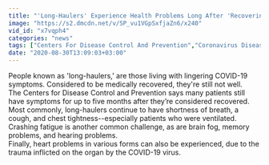 ```yaml
---
title: "'Long-Haulers' Experience Health Problems Long After 'Recovering' From COVID-19"
image: "https://s2.dmcdn.net/v/SP_vu1VGpSxfjaZn6/x240"
vid_id: "x7vqph4"
categories: "news"
tags: ["Centers For Disease Control And Prevention","Coronavirus Disease","Zoonoses"]
date: "2020-08-30T13:09:03+03:00"
---
```

People known as 'long-haulers,' are those living with lingering COVID-19 symptoms. Considered to be medically recovered, they're still not well.  <br>The Centers for Disease Control and Prevention says many patients still have symptoms for up to five months after they’re considered recovered.  <br>Most commonly, long-haulers continue to have shortness of breath, a cough, and chest tightness--especially patients who were ventilated.  <br>Crashing fatigue is another common challenge, as are brain fog, memory problems, and hearing problems.  <br>Finally, heart problems in various forms can also be experienced, due to the trauma inflicted on the organ by the COVID-19 virus.

